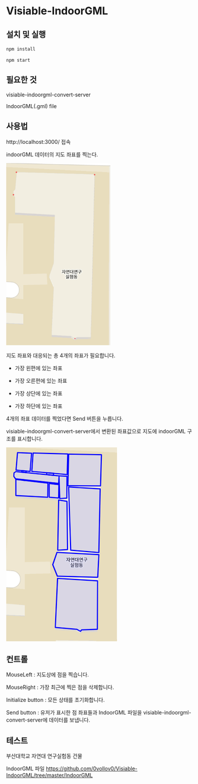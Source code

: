 # Visiable-IndoorGML
 
## 설치 및 실행

```
npm install
```

```
npm start
```

## 필요한 것

visiable-indoorgml-convert-server

IndoorGML(.gml) file

## 사용법

http://localhost:3000/ 접속

indoorGML 데이터의 지도 좌표를 찍는다.

![1](https://github.com/0vollov0/Visiable-IndoorGML/blob/master/readme_image/1.PNG)

지도 좌표와 대응되는 총 4개의 좌표가 필요합니다.


* 가장 왼편에 있는 좌표

* 가장 오른편에 있는 좌표

* 가장 상단에 있는 좌표

* 가장 하단에 있는 좌표 

4개의 좌표 데이터를 찍었다면 Send 버튼을 누릅니다.

visiable-indoorgml-convert-server에서 변환된 좌표값으로 지도에 indoorGML 구조를 표시합니다.

![2](https://github.com/0vollov0/Visiable-IndoorGML/blob/master/readme_image/2.PNG)

## 컨트롤

MouseLeft : 지도상에 점을 찍습니다.

MouseRight : 가장 최근에 찍은 점을 삭제합니다.

Initialize button : 모든 상태를 초기화합니다.

Send button : 유저가 표시한 점 좌표들과 IndoorGML 파일을 visiable-indoorgml-convert-server에 데이터를 보냅니다.

## 테스트

부산대학교 자연대 연구실험동 건물

IndoorGML 파일 https://github.com/0vollov0/Visiable-IndoorGML/tree/master/IndoorGML 


